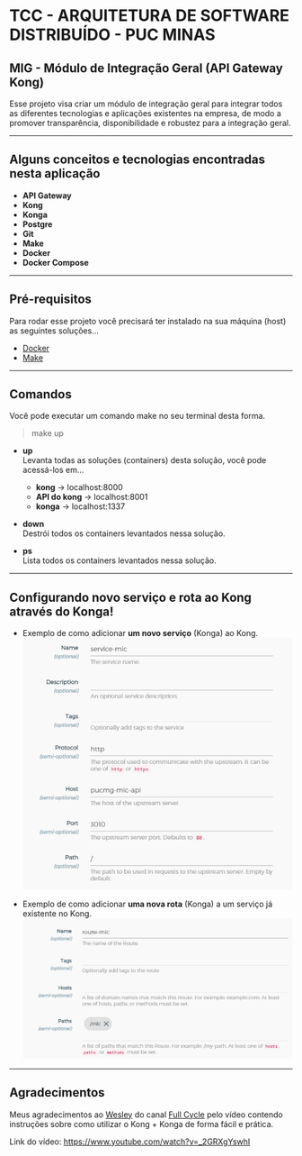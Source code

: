 # TCC - ARQUITETURA DE SOFTWARE DISTRIBUÍDO - PUC MINAS
## MIG - Módulo de Integração Geral (API Gateway Kong)

Esse projeto visa criar um módulo de integração geral para integrar todos as diferentes tecnologias e aplicações existentes na empresa, de modo a promover transparência, disponibilidade e robustez para a integração geral.

---

## Alguns conceitos e tecnologias encontradas nesta aplicação

* **API Gateway**
* **Kong**
* **Konga**
* **Postgre**
* **Git**
* **Make**
* **Docker**
* **Docker Compose**

---

## Pré-requisitos
Para rodar esse projeto você precisará ter instalado na sua máquina (host) as seguintes soluções...

* [Docker](https://docs.docker.com/desktop/windows/install/)
* [Make](https://www.gnu.org/software/make/)

---

## Comandos

Você pode executar um comando make no seu terminal desta forma.
> make up

* **up**\
Levanta todas as soluções (containers) desta solução, você pode acessá-los em...
    * **kong** &#8594; localhost:8000
    * **API do kong** &#8594; localhost:8001
    * **konga** &#8594; localhost:1337

* **down**\
Destrói todos os containers levantados nessa solução.

* **ps**\
Lista todos os containers levantados nessa solução.

---
## Configurando novo serviço e rota ao Kong através do Konga!

* Exemplo de como adicionar **um novo serviço** (Konga) ao Kong.
![Como adicionar um serviço](config/FirstConfigServiceMicToKonga.png)

* Exemplo de como adicionar **uma nova rota** (Konga) a um serviço já existente no Kong.
![Como adicionar uma rota a um serviço](config/SecondConfigRouteMicToKonga.png)

---

## Agradecimentos

Meus agradecimentos ao [Wesley](https://www.linkedin.com/in/wesleywillians/) do canal [Full Cycle](https://www.youtube.com/channel/UCMUoZehUZBhLb8XaTc8TQrA) pelo vídeo contendo instruções sobre como utilizar o Kong + Konga de forma fácil e prática.

Link do vídeo: https://www.youtube.com/watch?v=_2GRXgYswhI